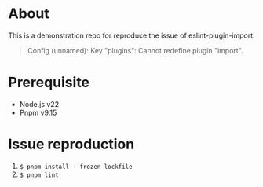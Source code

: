 # About

This is a demonstration repo for reproduce the issue of eslint-plugin-import.

> Config (unnamed): Key "plugins": Cannot redefine plugin "import".

# Prerequisite

- Node.js v22
- Pnpm v9.15

# Issue reproduction

1. `$ pnpm install --frozen-lockfile`
1. `$ pnpm lint`
